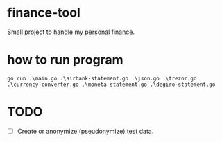 # finance-tool
Small project to handle my personal finance.

# how to run program
```
go run .\main.go .\airbank-statement.go .\json.go .\trezor.go .\currency-converter.go .\moneta-statement.go .\degiro-statement.go
```

# TODO
- [ ] Create or anonymize (pseudonymize) test data.
